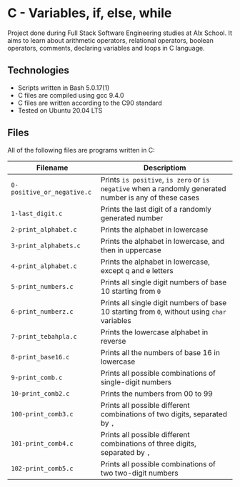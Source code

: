 # C - Variables, if, else, while

Project done during Full Stack Software Engineering studies at Alx School. It aims to learn about arithmetic operators, relational operators, boolean operators, comments, declaring variables and loops in C language.

## Technologies

* Scripts written in Bash 5.0.17(1)
* C files are compiled using gcc 9.4.0
* C files are written according to the C90 standard
* Tested on Ubuntu 20.04 LTS

## Files

All of the following files are programs written in C:

Filename | Descriptiom
--- | ---
`0-positive_or_negative.c` | Prints `is positive`, `is zero` or `is negative` when a randomly generated number is any of these cases
`1-last_digit.c` | Prints the last digit of a randomly generated number
`2-print_alphabet.c` | Prints the alphabet in lowercase
`3-print_alphabets.c` | Prints the alphabet in lowercase, and then in uppercase
`4-print_alphabet.c` | Prints the alphabet in lowercase, except q and e letters
`5-print_numbers.c` | Prints all single digit numbers of base 10 starting from `0`
`6-print_numberz.c` | Prints all single digit numbers of base 10 starting from `0`, without using `char` variables
`7-print_tebahpla.c` | Prints the lowercase alphabet in reverse
`8-print_base16.c` | Prints all the numbers of base 16 in lowercase
`9-print_comb.c` | Prints all possible combinations of single-digit numbers
`10-print_comb2.c` | Prints the numbers from 00 to 99
`100-print_comb3.c` | Prints all possible different combinations of two digits, separated by `,`
`101-print_comb4.c` | Prints all possible different combinations of three digits, separated by `,`
`102-print_comb5.c` | Prints all possible combinations of two two-digit numbers
